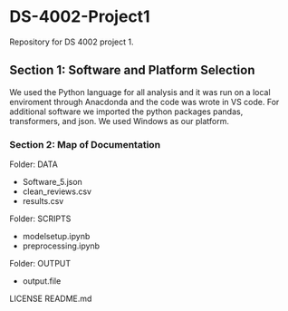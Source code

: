 # DS-4002-Project1
Repository for DS 4002 project 1.

## Section 1: Software and Platform Selection
We used the Python language for all analysis and it was run on a local enviroment through Anacdonda and the code was wrote in VS code.
For additional software we imported the python packages pandas, transformers, and json.
We used Windows as our platform.

### Section 2: Map of Documentation
Folder: DATA
- Software_5.json
- clean_reviews.csv
- results.csv

Folder: SCRIPTS
- modelsetup.ipynb
- preprocessing.ipynb

Folder: OUTPUT
- output.file

LICENSE
README.md

